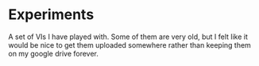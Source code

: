 Experiments
===========
A set of VIs I have played with. Some of them are very old, but I felt like it would be nice to get them uploaded somewhere rather than keeping them on my google drive forever.